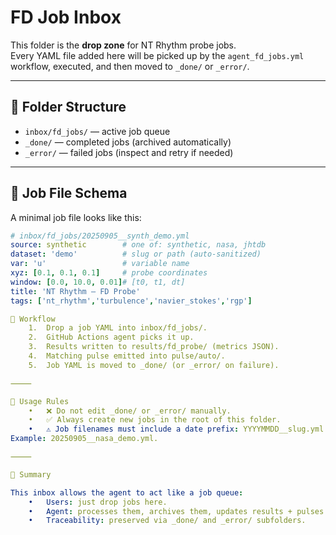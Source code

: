 # FD Job Inbox

This folder is the **drop zone** for NT Rhythm probe jobs.  
Every YAML file added here will be picked up by the `agent_fd_jobs.yml` workflow, executed, and then moved to `_done/` or `_error/`.

---

## 📂 Folder Structure

- `inbox/fd_jobs/` — active job queue  
- `_done/` — completed jobs (archived automatically)  
- `_error/` — failed jobs (inspect and retry if needed)  

---

## 📝 Job File Schema

A minimal job file looks like this:

```yaml
# inbox/fd_jobs/20250905__synth_demo.yml
source: synthetic        # one of: synthetic, nasa, jhtdb
dataset: 'demo'          # slug or path (auto-sanitized)
var: 'u'                 # variable name
xyz: [0.1, 0.1, 0.1]     # probe coordinates
window: [0.0, 10.0, 0.01]# [t0, t1, dt]
title: 'NT Rhythm — FD Probe'
tags: ['nt_rhythm','turbulence','navier_stokes','rgp']

🔄 Workflow
	1.	Drop a job YAML into inbox/fd_jobs/.
	2.	GitHub Actions agent picks it up.
	3.	Results written to results/fd_probe/ (metrics JSON).
	4.	Matching pulse emitted into pulse/auto/.
	5.	Job YAML is moved to _done/ (or _error/ on failure).

⸻

🚦 Usage Rules
	•	❌ Do not edit _done/ or _error/ manually.
	•	✅ Always create new jobs in the root of this folder.
	•	⚠️ Job filenames must include a date prefix: YYYYMMDD__slug.yml.
Example: 20250905__nasa_demo.yml.

⸻

📌 Summary

This inbox allows the agent to act like a job queue:
	•	Users: just drop jobs here.
	•	Agent: processes them, archives them, updates results + pulses.
	•	Traceability: preserved via _done/ and _error/ subfolders.
